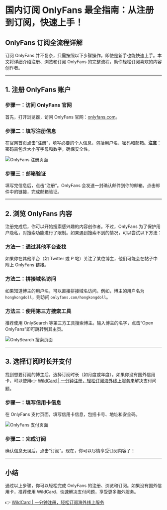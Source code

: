 # 国内订阅 OnlyFans 最全指南：从注册到订阅，快速上手！

## OnlyFans 订阅全流程详解

订阅 OnlyFans 并不复杂，只需按照以下步骤操作，即使是新手也能快速上手。本文将详细介绍注册、浏览和订阅 OnlyFans 的完整流程，助你轻松订阅喜欢的内容创作者。

---

## 1. 注册 OnlyFans 账户

### 步骤一：访问 OnlyFans 官网
首先，打开浏览器，访问 OnlyFans 官网：[onlyfans.com](https://onlyfans.com/)。

### 步骤二：填写注册信息
在官网首页点击“注册”，填写必要的个人信息，包括用户名、密码和邮箱。**注意**：密码需包含大小写字母和数字，确保安全性。

![OnlyFans 注册页面](https://bbtdd.com/img/35729943485.webp)

### 步骤三：邮箱验证
填写完信息后，点击“注册”。OnlyFans 会发送一封确认邮件到你的邮箱。点击邮件中的链接，完成邮箱验证。



---

## 2. 浏览 OnlyFans 内容

注册完成后，你可以开始搜索感兴趣的内容创作者。不过，OnlyFans 为了保护用户隐私，对搜索功能进行了限制。如果遇到搜索不到的情况，可以尝试以下方法：

### 方法一：通过其他平台查找
如果你在其他平台（如 Twitter 或 P 站）关注了某位博主，他们可能会在帖子中附上 OnlyFans 链接。

### 方法二：拼接域名访问
如果知道博主的用户名，可以直接拼接域名访问。例如，博主的用户名为 `hongkongdoll`，则访问 `onlyfans.com/hongkongdoll`。

### 方法三：使用第三方搜索工具
推荐使用 OnlySearch 等第三方工具搜索博主。输入博主的名字，点击“Open OnlyFans”即可跳转到其主页。

![OnlySearch 搜索页面](https://bbtdd.com/img/202665530337014.webp)

---

## 3. 选择订阅时长并支付

找到想要订阅的博主后，选择订阅时长（如月度或年度）。如果你没有国外信用卡，可以使用👉 [WildCard | 一分钟注册，轻松订阅海外线上服务](https://bbtdd.com/WildCard)来解决支付问题。

### 步骤一：填写信用卡信息
在 OnlyFans 支付页面，填写信用卡信息，包括卡号、地址和安全码。

![OnlyFans 支付页面](https://bbtdd.com/img/4150994111900189.webp)

### 步骤二：完成订阅
确认信息无误后，点击“订阅”。现在，你可以尽情享受订阅内容了！

---

## 小结

通过以上步骤，你可以轻松完成 OnlyFans 的注册、浏览和订阅。如果没有国外信用卡，推荐使用 WildCard，快速解决支付问题，享受更多海外服务。

👉 [WildCard | 一分钟注册，轻松订阅海外线上服务](https://bbtdd.com/WildCard)